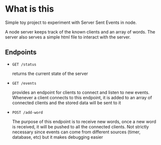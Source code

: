 # What is this

Simple toy project to experiment with Server Sent Events in node.

A node server keeps track of the known clients and an array of words. The server also serves a simple html file to interact with the server.

## Endpoints

- `GET /status`

  returns the current state of the server

- `GET /events`

  provides an endpoint for clients to connect and listen to new events. Whenever a client connects to this endpoint, it is added to an array of connected clients and the stored data will be sent to it

- `POST /add-word`

  The purpose of this endpoint is to receive new words, once a new word is received, it will be pushed to all the connected clients. Not strictly necessary since events can come from different sources (timer, database, etc) but it makes debugging easier
